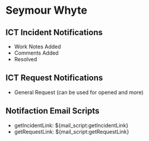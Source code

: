 # Seymour Whyte

## ICT Incident Notifications
- Work Notes Added
- Comments Added
- Resolved

## ICT Request Notifications
- General Request (can be used for opened and more)

## Notifaction Email Scripts
- getIncidentLink: ${mail_script:getIncidentLink}
- getRequestLink: ${mail_script:getRequestLink}